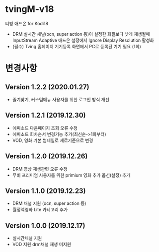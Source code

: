 # tvingM-v18
 티빙 애드온 for Kodi18

- DRM 실시간 채널(ocn, super action 등)이 설정한 화질보다 낮게 재생될때
  InputStream Adaptive 애드온 설정에서 Ignore Display Resolution 활성화
- (필수) Tving 홈페이지 기기등록 화면에서 PC로 등록된 기기 필요 (1회)

# 변경사항
## Version 1.2.2 (2020.01.27)
- 즐겨찾기, 커스텀메뉴 사용자를 위한 로그인 방식 개선

## Version 1.2.1 (2019.12.30)
- 에피소드 다음페이지 조회 오류 수정
- 에피소드 회차순서 변경기능 추가(최신순->1회부터)
- VOD, 영화 기본 썸네일로 세로기준으로 변경

## Version 1.2.0 (2019.12.26)
- DRM 영상 재생관련 오류 수정
- 무비 프리미엄 사용자를 위한 primium 영화 추가 옵션(설정) 추가

## Version 1.1.0 (2019.12.23)
- DRM 채널 지원 (ocn, super action 등)
- 월정액영화 Lite 카테고리 추가

## Version 1.0.0 (2019.12.17)
- 실시간채널 지원
- VOD 지원 drm채널 재생 미지원
